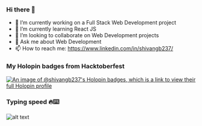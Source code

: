 ### Hi there 👋

<!-- **Shivangbhatnagar237/Shivangbhatnagar237** is a ✨ _special_ ✨ repository because its `README.md` (this file) appears on your GitHub profile. -->

<!-- Here are some ideas to get you started: -->

- 🔭 I’m currently working on a Full Stack Web Development project
- 🌱 I’m currently learning React JS
- 👯 I’m looking to collaborate on Web Development projects
- 💬 Ask me about Web Development
- 📫 How to reach me: https://www.linkedin.com/in/shivangb237/

### My Holopin badges from Hacktoberfest 

[![An image of @shivangb237's Holopin badges, which is a link to view their full Holopin profile](https://holopin.me/shivangb237)](https://holopin.io/@shivangb237)

### Typing speed 🔥⌨️
![alt text](https://data.typeracer.com/misc/badge?user=shivangb237)

